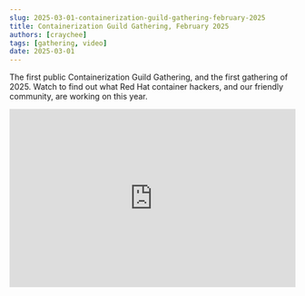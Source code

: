 ```yaml
---
slug: 2025-03-01-containerization-guild-gathering-february-2025
title: Containerization Guild Gathering, February 2025
authors: [craychee]
tags: [gathering, video]
date: 2025-03-01
---
```


The first public Containerization Guild Gathering, and the first gathering of 2025. Watch to find out what Red Hat container hackers, and our friendly community, are working on this year.

<!-- truncate -->

<iframe width="100%" height="315" src="https://www.youtube.com/embed/GT8bNaeHuy8?si=DQVAXVD_GPQnAYoH" title="YouTube video player" frameborder="0" allow="accelerometer; autoplay; clipboard-write; encrypted-media; gyroscope; picture-in-picture; web-share" referrerpolicy="strict-origin-when-cross-origin" allowfullscreen></iframe>
